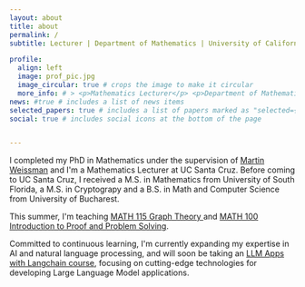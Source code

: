 ```yaml
---
layout: about
title: about
permalink: /
subtitle: Lecturer | Department of Mathematics | University of California Santa Cruz, CA 

profile:
  align: left
  image: prof_pic.jpg
  image_circular: true # crops the image to make it circular
  more_info: # > <p>Mathematics Lecturer</p> <p>Department of Mathematics</p><p>University of California</p> <p>Santa Cruz, CA 95064</p>
news: #true # includes a list of news items
selected_papers: true # includes a list of papers marked as "selected={true}"
social: true # includes social icons at the bottom of the page


---
```


<p> I completed my PhD in Mathematics under the supervision of <a href="http://martyweissman.com/">Martin Weissman</a> and I'm a Mathematics Lecturer at UC Santa Cruz. Before coming to UC Santa Cruz, I received a M.S. in Mathematics from University of South Florida, a M.S. in Cryptograpy and a B.S. in Math and Computer Science from University of Bucharest. 
</p>

<p>
This summer, I'm teaching 
<a href="https://pisa.ucsc.edu/class_search/index.php?action=detail&class_data=YToyOntzOjU6IjpTVFJNIjtzOjQ6IjIyNDQiO3M6MTA6IjpDTEFTU19OQlIiO3M6NToiNzAxMjUiO30%253D"> MATH 115 Graph Theory </a>
and 
<a href="https://pisa.ucsc.edu/class_search/index.php?action=detail&class_data=YToyOntzOjU6IjpTVFJNIjtzOjQ6IjIyNDQiO3M6MTA6IjpDTEFTU19OQlIiO3M6NToiNzAxMzAiO30%253D"> MATH 100 Introduction to Proof and Problem Solving</a>.
 </p>

 <p> Committed to continuous learning, I'm currently expanding my expertise in AI and natural language processing, and will soon be taking an <a href="https://uplimit.com/course/llm-apps-with-langchain">LLM Apps with Langchain course</a>, focusing on cutting-edge technologies for developing Large Language Model applications.
 </p>
